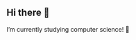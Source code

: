 ## Hi there 👋
I’m currently studying computer science! 👯
<!--
**Cora1177/Cora1177** is a ✨ _special_ ✨ repository because its `README.md` (this file) appears on your GitHub profile.

Here are some ideas to get you started:

- 🔭 I’m currently working on ...
- 🌱 I’m currently learning ...
- 👯 I’m looking to collaborate on ...
- 🤔 I’m looking for help with ...
- 💬

 Ask me about ...
- 📫 How to reach me: ...
- 😄 Pronouns: ...
- .



 Fun fact: ...
-->
